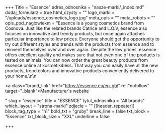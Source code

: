 +++
Title = "Essence"
adres_odnosnika = "nasze-marki/_index.md"
dodaj_formularz = true
html_czysty = ""
logo_marki = "/uploads/essence_cosmetics_logo.jpg"
meta_opis = ""
meta_robots = ""
opis_pod_naglowiekm = "Essence is a young cosmetics brand from Cosnova. Just like the related brands Catrice and L.O.V, essence also focuses on innovative and trendy products, but once again attaches particular importance to low prices. Everyone should get the opportunity to try out different styles and trends with the products from essence and to reinvent themselves over and over again. Despite the low prices, essence offers excellent quality and makes sure that not even one of the products is tested on animals. You can now order the great beauty products from essence online at kosmetik4less. That way you can easily have all the new products, trend colors and innovative products conveniently delivered to your home.\n\n    <p><a class=\"brand_link\" href=\"https://essence.eu/en-gb\" rel:\"nofollow\" target=\"_blank\">Manufacturer's website</a></p>"
slug = "essence"
title = "ESSENCE"
tytul_odnosnika = "All brands"
which_layout = "strona-marki"
zdjecie = ""
[[header_repeater]]
block_tag_type = "h1"
bold_txt = "gruby"
break_line = false
txt_block = "Essence"
txt_block_size = "XXL"
underline = false

+++
